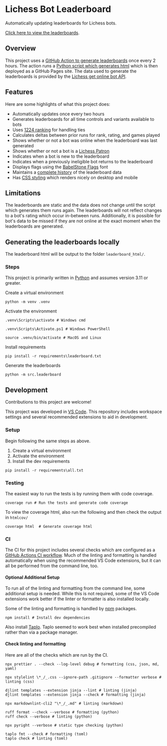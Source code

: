 # Lichess Bot Leaderboard

Automatically updating leaderboards for Lichess bots.

[Click here to view the leaderboards](https://eirik0.github.io/lichess-bot-leaderboard/).

## Overview

This project uses a
[GitHub Action to generate leaderboards](https://github.com/Eirik0/lichess-bot-leaderboard/blame/main/.github/workflows/generate-leaderboard.yaml)
once every 2 hours. The action runs a
[Python script which generates html](https://github.com/Eirik0/lichess-bot-leaderboard/blob/main/src/leaderboard/__main__.py)
which is then deployed as a GitHub Pages site. The data used to generate the leaderboards is provided by the
[Lichess get online bot API](https://lichess.org/api#tag/Bot/operation/apiBotOnline).

## Features

Here are some highlights of what this project does:

- Automatically updates once every two hours
- Generates leaderboards for all time controls and variants available to bots
- Uses [1224 ranking](<https://en.wikipedia.org/wiki/Ranking#Standard_competition_ranking_(%221224%22_ranking)>) for handling
  ties
- Calculates deltas between prior runs for rank, rating, and games played
- Shows whether or not a bot was online when the leaderboard was last generated
- Shows whether or not a bot is a [Lichess Patron](https://lichess.org/patron)
- Indicates when a bot is new to the leaderboard
- Indicates when a previously ineligible bot returns to the leaderboard
- Displays flags using the [BabelStone Flags](https://www.babelstone.co.uk/Fonts/Flags.html) font
- Maintains a [complete history](https://github.com/Eirik0/lichess-bot-leaderboard/tree/leaderboard-pages/leaderboard_data) of
  the leaderboard data
- Has [CSS styling](https://github.com/Eirik0/lichess-bot-leaderboard/blob/main/leaderboard_html/css/style.css) which renders
  nicely on desktop and mobile

## Limitations

The leaderboards are static and the data does not change until the script which generates them runs again. The leaderboards
will not reflect changes to a bot's rating which occur in-between runs. Additionally, it is possible for bot's data to be
missed if they are not online at the exact moment when the leaderboards are generated.

## Generating the leaderboards locally

The leaderboard html will be output to the folder `leaderboard_html/`.

### Steps

This project is primarily written in [Python](https://www.python.org/downloads/) and assumes version 3.11 or greater.

Create a virtual environment

```shell
python -m venv .venv
```

Activate the environment

```shell
.venv\Scripts\activate # Windows cmd
```

```shell
.venv\Scripts\Activate.ps1 # Windows PowerShell
```

```shell
source .venv/bin/activate # MacOS and Linux
```

Install requirements

```shell
pip install -r requirements\leaderboard.txt
```

Generate the leaderboards

```shell
python -m src.leaderboard
```

## Development

Contributions to this project are welcome!

This project was developed in [VS Code](https://code.visualstudio.com/). This repository includes workspace settings and
several recommended extensions to aid in development.

### **Setup**

Begin following the same steps as above.

1. Create a virtual environment
2. Activate the environment
3. Install the dev requirements

```shell
pip install -r requirements\all.txt
```

### **Testing**

The easiest way to run the tests is by running them with code coverage.

```shell
coverage run # Run the tests and generate code coverage
```

To view the coverage html, also run the following and then check the output in `htmlcov/`

```shell
coverage html  # Generate coverage html
```

### **CI**

The CI for this project includes several checks which are configured as a
[GitHub Actions CI workflow](https://github.com/Eirik0/lichess-bot-leaderboard/blob/main/.github/workflows/ci.yaml). Much of
the linting and formatting is handled automatically when using the recommended VS Code extensions, but it can all be performed
from the command line, too.

#### **Optional Additional Setup**

To run all of the linting and formatting from the command line, some additional setup is needed. While this is not required,
some of the VS Code extensions work better if the linter or formatter is also installed locally.

Some of the linting and formatting is handled by [npm](https://docs.npmjs.com/downloading-and-installing-node-js-and-npm)
packages.

```shell
npm install # Install dev dependencies
```

Also install [Taplo](https://taplo.tamasfe.dev/cli/installation/binary.html). Taplo seemed to work best when installed
precompiled rather than via a package manager.

#### **Check linting and formatting**

Here are all of the checks which are run by the CI.

```shell
npx prettier . --check --log-level debug # formatting (css, json, md, yaml)

npx stylelint \*_/_.css --ignore-path .gitignore --formatter verbose # linting (css)

djlint templates --extension jinja --lint # linting (jinja)
djlint templates --extension jinja --check # formatting (jinja)

npx markdownlint-cli2 "\*_/_.md" # linting (markdown)

ruff format --check --verbose # formatting (python)
ruff check --verbose # linting (python)

npx pyright --verbose # static type checking (python)

taplo fmt --check # formatting (toml)
taplo check # linting (toml)
```
